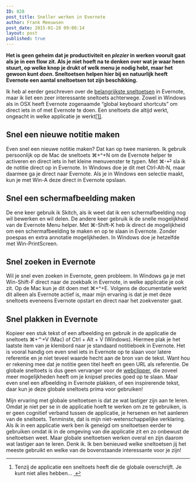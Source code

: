 ```yaml
---
ID: 828
post_title: Sneller werken in Evernote
author: Frank Meeuwsen
post_date: 2015-01-28 09:00:14
layout: post
published: true
---
```

<p><strong>Het is geen geheim dat je productiviteit en <em>plezier</em> in werken vooruit gaat als je in een flow zit. Als je niet hoeft na te denken over wat je waar heen stuurt, op welke knop je drukt of welk menu je nodig hebt, maar het gewoon kunt <em>doen</em>. Sneltoetsen helpen hier bij en natuurlijk heeft Evernote een aantal sneltoetsen tot zijn beschikking.</strong>
<!--more--></p>

<p>Ik heb al eerder geschreven over de <a href="http://allesonthouden.nl/de-belangrijkste-sneltoetsen-evernote/">belangrijkste sneltoetsen</a> in Evernote, maar ik liet een zeer interessante sneltoets achterwege. Zowel in Windows als in OSX heeft Evernote zogenaamde &#8220;global keyboard shortcuts&#8221; om direct iets in of met Evernote te doen. Een sneltoets die altijd werkt, ongeacht in welke applicatie je werkt<a href="#fn:1" id="fnref:1" title="see footnote" class="footnote">[1]</a>. </p>

<h2 id="sneleennieuwenotitiemaken">Snel een nieuwe notitie maken</h2>

<p>Even snel een nieuwe notitie maken? Dat kan op twee manieren. Ik gebruik persoonlijk op de Mac de sneltoets ⌘+^+N om de Evernote helper te activeren en direct iets in het kleine menuvenster te typen. Met ⌘-⏎ sla ik de notitie direct op in Evernote. In Windows doe je dit met Ctrl-Alt-N, maar daarmee ga je direct naar Evernote. Als je in Windows een selectie maakt, kun je met Win-A deze direct in Evernote opslaan. </p>

<h2 id="sneleenschermafbeeldingmaken">Snel een schermafbeelding maken</h2>

<p>De ene keer gebruik ik Skitch, als ik weet dat ik een schermafbeelding nog wil bewerken en wil delen. De andere keer gebruik ik de snelle mogelijkheid van de Evernote Menu helper. Met ⌘-Shift-K heb ik direct de mogelijkheid om een schermafbeelding te maken en op te slaan in Evernote. Zonder poespas en extra annotatie mogelijkheden. In Windows doe je hetzelfde met Win-PrintScreen. </p>

<h2 id="snelzoekeninevernote">Snel zoeken in Evernote</h2>

<p>Wil je snel even zoeken in Evernote, geen probleem. In Windows ga je met Win-Shift-F direct naar de zoekbalk in Evernote, in welke applicatie je ook zit. Op de Mac kun je dit doen met ⌘+^+E. Volgens de documentatie werkt dit alleen als Evernote actief is, maar mijn ervaring is dat je met deze sneltoets eveneens Evernote opstart en direct naar het zoekvenster gaat. </p>

<h2 id="snelplakkeninevernote">Snel plakken in Evernote</h2>

<p>Kopieer een stuk tekst of een afbeelding en gebruik in de applicatie de sneltoets ⌘+⌃+V (Mac) of Ctrl + Alt + V (Windows). Hiermee plak je het laatste item van je klembord naar je standaard notitieboek in Evernote. Het is vooral handig om even snel iets in Evernote op te slaan voor latere referentie en je niet teveel waarde hecht aan de bron van de tekst. Want hou er rekening mee dat je notitie geen titel heeft en geen URL als referentie. De globale sneltoets is dus geen vervanger voor de <a href="http://allesonthouden.nl/evernotecollection-webclipper/">webclipper</a>, die zoveel meer mogelijkheden heeft om je knipsel precies goed op te slaan. Maar even snel een afbeelding in Evernote plakken, of een inspirerende tekst, daar kun je deze globale sneltoets prima voor gebruiken!</p>

<p>Mijn ervaring met globale sneltoetsen is dat ze wat lastiger zijn aan te leren. Omdat je niet per se in de applicatie hoeft te werken om ze te gebruiken, is er geen cognitief verband tussen de applicatie, je hersenen en het aanleren van de sneltoets. Tenminste, dat is mijn niet-wetenschappelijke verklaring. Als ik in een applicatie werk ben ik geneigd om sneltoetsen eerder te gebruiken omdat ik in de omgeving van die applicatie zit en zo onbewust de sneltoetsen weet. Maar globale sneltoetsen werken overal en zijn daarom wat lastiger aan te leren. Denk ik. Ik ben benieuwd welke sneltoetsen jij het meeste gebruikt en welke van de bovenstaande interessante voor je zijn!</p>

<div class="footnotes">
<hr />
<ol>

<li id="fn:1">
<p>Tenzij de applicatie een sneltoets heeft die de globale overschrijft. Je kunt niet alles hebben&#8230; <a href="#fnref:1" title="return to article" class="reversefootnote">&#160;&#8617;</a></p>
</li>

</ol>
</div>
